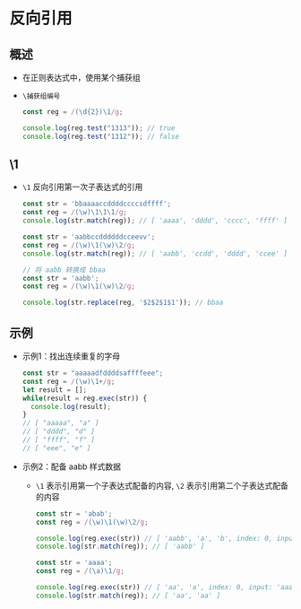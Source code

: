 # 反向引用

## 概述

+ 在正则表达式中，使用某个捕获组

+ `\捕获组编号`

    ```js
    const reg = /(\d{2})\1/g;

    console.log(reg.test("1313")); // true
    console.log(reg.test("1312")); // false
    ```

## \1

+ `\1` 反向引用第一次子表达式的引用

    ```js
    const str = 'bbaaaaccddddccccsdffff';
    const reg = /(\w)\1\1\1/g;
    console.log(str.match(reg)); // [ 'aaaa', 'dddd', 'cccc', 'ffff' ]
    ```

    ```js
    const str = 'aabbccddddddcceevv';
    const reg = /(\w)\1(\w)\2/g;
    console.log(str.match(reg)); // [ 'aabb', 'ccdd', 'dddd', 'ccee' ]
    ```

    ```js
    // 将 aabb 转换成 bbaa
    const str = 'aabb';
    const reg = /(\w)\1(\w)\2/g;

    console.log(str.replace(reg, '$2$2$1$1')); // bbaa
    ```

## 示例

+ 示例1：找出连续重复的字母

    ```js
    const str = "aaaaadfddddsaffffeee";
    const reg = /(\w)\1+/g;
    let result = [];
    while(result = reg.exec(str)) {
      console.log(result);
    }
    // [ "aaaaa", "a" ]
    // [ "dddd", "d" ]
    // [ "ffff", "f" ]
    // [ "eee", "e" ]
    ```

+ 示例2：配备 aabb 样式数据

  - `\1` 表示引用第一个子表达式配备的内容, `\2` 表示引用第二个子表达式配备的内容

    ```js
    const str = 'abab';
    const reg = /(\w)\1(\w)\2/g;

    console.log(reg.exec(str)) // [ 'aabb', 'a', 'b', index: 0, input: 'aabbabcd' ]
    console.log(str.match(reg)); // [ 'aabb' ]
    ```

    ```js
    const str = 'aaaa';
    const reg = /(\a)\1/g;

    console.log(reg.exec(str)) // [ 'aa', 'a', index: 0, input: 'aaaa' ]
    console.log(str.match(reg)); // [ 'aa', 'aa' ]
    ```
